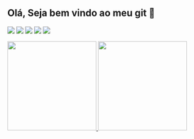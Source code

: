 ## Olá, Seja bem vindo ao meu git 🖖
[<img src="https://img.shields.io/badge/porf%C3%B3lio-%231DA1F2.svg?&style=for-the-badge&logo=github&logoColor=white&color=black" />](https://www.rafaelteixeira.dev.br/)  [<img src="https://img.shields.io/badge/linkedin-%230077B5.svg?&style=for-the-badge&logo=linkedin&logoColor=white" />](https://www.linkedin.com/in/rafaelalvesdemedeirosteixeira/) [<img src="https://img.shields.io/badge/twitter-%231DA1F2.svg?&style=for-the-badge&logo=twitter&logoColor=white" />](https://twitter.com/Teixeira_83) [<img src = "https://img.shields.io/badge/instagram-%23E4405F.svg?&style=for-the-badge&logo=instagram&logoColor=white">](https://www.instagram.com/rafaelteixeira91/) [<img src = "https://img.shields.io/badge/facebook-%231877F2.svg?&style=for-the-badge&logo=facebook&logoColor=white">](https://www.facebook.com/rafaeldeteixeira)

<div>
  <a href="https://github.com/teixeira83">
  <img height="200em" src="https://github-readme-stats.vercel.app/api?username=teixeira83&show_icons=true&theme=gruvbox&include_all_commits=true&count_private=true"/>
  <img height="200em" src="https://github-readme-stats.vercel.app/api/top-langs/?username=teixeira83&layout=compact&langs_count=7&theme=gruvbox"/>
</div>

